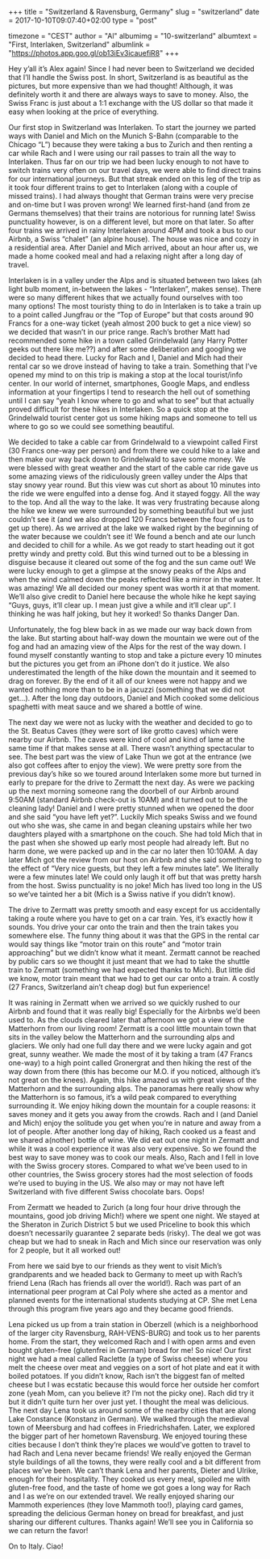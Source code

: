 +++
title = "Switzerland & Ravensburg, Germany"
slug = "switzerland"
date = 2017-10-10T09:07:40+02:00
type = "post"

timezone = "CEST"
author = "Al"
albumimg = "10-switzerland"
albumtext = "First, Interlaken, Switzerland"
albumlink = "https://photos.app.goo.gl/ob13iEv3icauefiR8"
+++

Hey y’all it’s Alex again! Since I had never been to Switzerland we decided that I’ll handle the Swiss post. In short, Switzerland is as beautiful as the pictures, but more expensive than we had thought! Although, it was definitely worth it and there are always ways to save to money. Also, the Swiss Franc is just about a 1:1 exchange with the US dollar so that made it easy when looking at the price of everything.

Our first stop in Switzerland was Interlaken. To start the journey we parted ways with Daniel and Mich on the Munich S-Bahn (comparable to the Chicago “L”) because they were taking a bus to Zurich and then renting a car while Rach and I were using our rail passes to train all the way to Interlaken. Thus far on our trip we had been lucky enough to not have to switch trains very often on our travel days, we were able to find direct trains for our international journeys. But that streak ended on this leg of the trip as it took four different trains to get to Interlaken (along with a couple of missed trains). I had always thought that German trains were very precise and on-time but I was proven wrong! We learned first-hand (and from ze Germans themselves) that their trains are notorious for running late! Swiss punctuality however, is on a different level, but more on that later. So after four trains we arrived in rainy Interlaken around 4PM and took a bus to our Airbnb, a Swiss “chalet” (an alpine house). The house was nice and cozy in a residential area. After Daniel and Mich arrived, about an hour after us, we made a home cooked meal and had a relaxing night after a long day of travel.

Interlaken is in a valley under the Alps and is situated between two lakes (ah light bulb moment, in-between the lakes - “Interlaken”, makes sense). There were so many different hikes that we actually found ourselves with too many options! The most touristy thing to do in Interlaken is to take a train up to a point called Jungfrau or the “Top of Europe” but that costs around 90 Francs for a one-way ticket (yeah almost 200 buck to get a nice view) so we decided that wasn’t in our price range. Rach’s brother Matt had recommended some hike in a town called Grindelwald (any Harry Potter geeks out there like me??) and after some deliberation and googling we decided to head there. Lucky for Rach and I, Daniel and Mich had their rental car so we drove instead of having to take a train. Something that I’ve opened my mind to on this trip is making a stop at the local tourist/info center. In our world of internet, smartphones, Google Maps, and endless information at your fingertips I tend to research the hell out of something until I can say “yeah I know where to go and what to see” but that actually proved difficult for these hikes in Interlaken. So a quick stop at the Grindelwald tourist center got us some hiking maps and someone to tell us where to go so we could see something beautiful.

We decided to take a cable car from Grindelwald to a viewpoint called First (30 Francs one-way per person) and from there we could hike to a lake and then make our way back down to Grindelwald to save some money. We were blessed with great weather and the start of the cable car ride gave us some amazing views of the ridiculously green valley under the Alps that stay snowy year round. But this view was cut short as about 10 minutes into the ride we were engulfed into a dense fog. And it stayed foggy. All the way to the top. And all the way to the lake. It was very frustrating because along the hike we knew we were surrounded by something beautiful but we just couldn’t see it (and we also dropped 120 Francs between the four of us to get up there). As we arrived at the lake we walked right by the beginning of the water because we couldn’t see it! We found a bench and ate our lunch and decided to chill for a while. As we got ready to start heading out it got pretty windy and pretty cold. But this wind turned out to be a blessing in disguise because it cleared out some of the fog and the sun came out! We were lucky enough to get a glimpse at the snowy peaks of the Alps and when the wind calmed down the peaks reflected like a mirror in the water. It was amazing! We all decided our money spent was worth it at that moment. We’ll also give credit to Daniel here because the whole hike he kept saying “Guys, guys, it’ll clear up. I mean just give a while and it’ll clear up”. I thinking he was half joking, but hey it worked! So thanks Danger Dan.

Unfortunately, the fog blew back in as we made our way back down from the lake. But starting about half-way down the mountain we were out of the fog and had an amazing view of the Alps for the rest of the way down. I found myself constantly wanting to stop and take a picture every 10 minutes but the pictures you get from an iPhone don’t do it justice. We also underestimated the length of the hike down the mountain and it seemed to drag on forever. By the end of it all of our knees were not happy and we wanted nothing more than to be in a jacuzzi (something that we did not get…). After the long day outdoors, Daniel and Mich cooked some delicious spaghetti with meat sauce and we shared a bottle of wine.

The next day we were not as lucky with the weather and decided to go to the St. Beatus Caves (they were sort of like grotto caves) which were nearby our Airbnb. The caves were kind of cool and kind of lame at the same time if that makes sense at all. There wasn’t anything spectacular to see. The best part was the view of Lake Thun we got at the entrance (we also got coffees after to enjoy the view). We were pretty sore from the previous day’s hike so we toured around Interlaken some more but turned in early to prepare for the drive to Zermatt the next day. As were we packing up the next morning someone rang the doorbell of our Airbnb around 9:50AM (standard Airbnb check-out is 10AM) and it turned out to be the cleaning lady! Daniel and I were pretty stunned when we opened the door and she said “you have left yet?”. Luckily Mich speaks Swiss and we found out who she was, she came in and began cleaning upstairs while her two daughters played with a smartphone on the couch. She had told Mich that in the past when she showed up early most people had already left. But no harm done, we were packed up and in the car no later then 10:10AM. A day later Mich got the review from our host on Airbnb and she said something to the effect of “Very nice guests, but they left a few minutes late”. We literally were a few minutes late! We could only laugh it off but that was pretty harsh from the host. Swiss punctuality is no joke! Mich has lived too long in the US so we’ve tainted her a bit (Mich is a Swiss native if you didn’t know).

The drive to Zermatt was pretty smooth and easy except for us accidentally taking a route where you have to get on a car train. Yes, it’s exactly how it sounds. You drive your car onto the train and then the train takes you somewhere else. The funny thing about it was that the GPS in the rental car would say things like “motor train on this route” and “motor train approaching” but we didn’t know what it meant. Zermatt cannot be reached by public cars so we thought it just meant that we had to take the shuttle train to Zermatt (something we had expected thanks to Mich). But little did we know, motor train meant that we had to get our car onto a train. A costly (27 Francs, Switzerland ain’t cheap dog) but fun experience!

It was raining in Zermatt when we arrived so we quickly rushed to our Airbnb and found that it was really big! Especially for the Airbnbs we’d been used to. As the clouds cleared later that afternoon we got a view of the Matterhorn from our living room! Zermatt is a cool little mountain town that sits in the valley below the Matterhorn and the surrounding alps and glaciers. We only had one full day there and we were lucky again and got great, sunny weather. We made the most of it by taking a tram (47 Francs one-way) to a high point called Gronergrat and then hiking the rest of the way down from there (this has become our M.O. if you noticed, although it’s not great on the knees). Again, this hike amazed us with great views of the Matterhorn and the surrounding alps. The panoramas here really show why the Matterhorn is so famous, it’s a wild peak compared to everything surrounding it. We enjoy hiking down the mountain for a couple reasons: it saves money and it gets you away from the crowds. Rach and I (and Daniel and Mich) enjoy the solitude you get when you’re in nature and away from a lot of people. After another long day of hiking, Rach cooked us a feast and we shared a(nother) bottle of wine. We did eat out one night in Zermatt and while it was a cool experience it was also very expensive. So we found the best way to save money was to cook our meals. Also, Rach and I fell in love with the Swiss grocery stores. Compared to what we’ve been used to in other countries, the Swiss grocery stores had the most selection of foods we’re used to buying in the US. We also may or may not have left Switzerland with five different Swiss chocolate bars. Oops!

From Zermatt we headed to Zurich (a long four hour drive through the mountains, good job driving Mich!) where we spent one night. We stayed at the Sheraton in Zurich District 5 but we used Priceline to book this which doesn’t necessarily guarantee 2 separate beds (risky). The deal we got was cheap but we had to sneak in Rach and Mich since our reservation was only for 2 people, but it all worked out!

From here we said bye to our friends as they went to visit Mich’s grandparents and we headed back to Germany to meet up with Rach’s friend Lena (Rach has friends all over the world!). Rach was part of an international peer program at Cal Poly where she acted as a mentor and planned events for the international students studying at CP. She met Lena through this program five years ago and they became good friends.

Lena picked us up from a train station in Oberzell (which is a neighborhood of the larger city Ravensburg, RAH-VENS-BURG) and took us to her parents home. From the start, they welcomed Rach and I with open arms and even bought gluten-free (glutenfrei in German) bread for me! So nice! Our first night we had a meal called Raclette (a type of Swiss cheese) where you melt the cheese over meat and veggies on a sort of hot plate and eat it with boiled potatoes. If you didn’t know, Rach isn’t the biggest fan of melted cheese but I was ecstatic because this would force her outside her comfort zone (yeah Mom, can you believe it? I’m not the picky one). Rach did try it but it didn’t quite turn her over just yet. I thought the meal was delicious. The next day Lena took us around some of the nearby cities that are along Lake Constance (Konstanz in German). We walked through the medieval town of Meersburg and had coffees in Friedrichshafen. Later, we explored the bigger part of her hometown Ravensburg. We enjoyed touring these cities because I don’t think they’re places we would’ve gotten to travel to had Rach and Lena never became friends! We really enjoyed the German style buildings of all the towns, they were really cool and a bit different from places we’ve been. We can’t thank Lena and her parents, Dieter and Ulrike, enough for their hospitality. They cooked us every meal, spoiled me with gluten-free food, and the taste of home we got goes a long way for Rach and I as we’re on our extended travel. We really enjoyed sharing our Mammoth experiences (they love Mammoth too!), playing card games, spreading the delicious German honey on bread for breakfast, and just sharing our different cultures. Thanks again! We’ll see you in California so we can return the favor!

On to Italy. Ciao!
